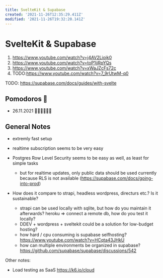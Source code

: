 ```yaml
---
title: SvelteKit & Supabase
created: '2021-11-26T12:35:29.411Z'
modified: '2021-11-26T19:32:20.141Z'
---
```


# SvelteKit & Supabase

1. https://www.youtube.com/watch?v=j4AV2Liojk0 
1. https://www.youtube.com/watch?v=toP1jjRpYQs
1. https://www.youtube.com/watch?v=xWaJZcFs72c
1. TODO:https://www.youtube.com/watch?v=7_9rUtwM-q0

TODO: https://supabase.com/docs/guides/with-svelte

## Pomodoros 🍅

- 26.11.2021 🍅🍅🍅🍅🍅🍅

## General Notes

- extremly fast setup
- realtime subscription seems to be very easy
- Postgres Row Level Security seems to be easy as well, as least for simple tasks
  - but for realtime updates, only public data should be used currently because RLS is not available (https://supabase.com/docs/going-into-prod)

- How does it compare to strapi, headless wordpress, directurs etc.? Is it sustainable?
  - strapi can be used locally with sqlite, but how do you maintain it afterwards? heroku => connect a remote db, how do you test it locally?
  - DDEV + wordpress + sveltekit could be a solution for low-budget hosting?
  - how hard / cpu consuming is supabase selfhosting? https://www.youtube.com/watch?v=HCqta43JHkU
  - how can multiple environments be organized in supabase? https://github.com/supabase/supabase/discussions/542


Other notes:
- Load testing as SaaS https://k6.io/cloud
